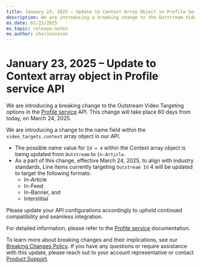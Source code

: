 ```yaml
---
title: January 23, 2025 – Update to Context Array Object in Profile Service API 
description: We are introducing a breaking change to the Outstream Video Targeting options to the Profile service API.
ms.date: 01/23/2025
ms.topic: release-notes
ms.author: shsrinivasan
---
```


# January 23, 2025 – Update to Context array object in Profile service API 

We are introducing a breaking change to the Outstream Video Targeting options in the [Profile service](profile-service.md) API. This change will take place 60 days from today, on March 24, 2025. 

We are introducing a change to the name field within the `video_targets.context` array object in our API. 
- The possible name value for `Id = 4` within the Context array object is being updated from `Outstream` to `In-Article`. 
- As a part of this change, effective March 24, 2025, to align with industry standards, Line items currently targeting `Outstream Id` 4 will be updated to target the following formats: 
    - In-Article 
    - In-Feed
    - In-Banner, and 
    - Interstitial

Please update your API configurations accordingly to uphold continued compatibility and seamless integration. 

For detailed information, please refer to the [Profile service](profile-service.md) documentation. 

To learn more about breaking changes and their implications, see our [Breaking Changes Policy](breaking-changes.md). If you have any questions or require assistance with this update, please reach out to your account representative or contact [Product Support](https://help.xandr.com/s/login/). 
